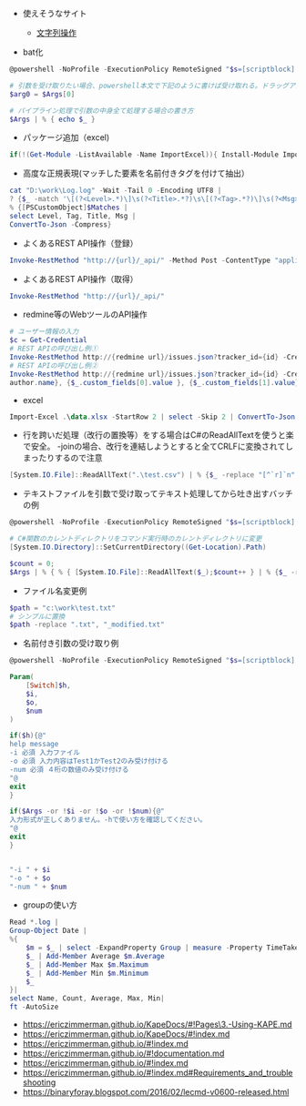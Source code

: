 
* 使えそうなサイト
  * [文字列操作](https://docs.microsoft.com/ja-jp/powershell/scripting/learn/deep-dives/everything-about-string-substitutions?view=powershell-7.1)


* bat化
```powershell
@powershell -NoProfile -ExecutionPolicy RemoteSigned "$s=[scriptblock]::create((gc \"%~f0\"|?{$_.readcount -gt1})-join\"`n\");&$s" %*&goto:eof 

# 引数を受け取りたい場合、powershell本文で下記のように書けば受け取れる。ドラッグアンドドロップされたファイル名もちゃんと格納される
$arg0 = $Args[0]

# パイプライン処理で引数の中身全て処理する場合の書き方
$Args | % { echo $_ }

```

* パッケージ追加（excel)
```powershell
if(!(Get-Module -ListAvailable -Name ImportExcel)){ Install-Module ImportExcel -Scope CurrentUser -Force }
```

* 高度な正規表現(マッチした要素を名前付きタグを付けて抽出）
```powershell
cat "D:\work\Log.log" -Wait -Tail 0 -Encoding UTF8 |
? {$_ -match '\[(?<Level>.*)\]\s(?<Title>.*?)\s\[(?<Tag>.*?)\]\s(?<Msg>.*)'} |
% {[PSCustomObject]$Matches | 
select Level, Tag, Title, Msg | 
ConvertTo-Json -Compress}
```

* よくあるREST API操作（登録）
```powershell
Invoke-RestMethod "http://{url}/_api/" -Method Post -ContentType "application/json; charset=utf-8" -Body '{"name":"test","num":1}'
```

* よくあるREST API操作（取得）
```powershell
Invoke-RestMethod "http://{url}/_api/"
```

* redmine等のWebツールのAPI操作
```powershell
# ユーザー情報の入力
$c = Get-Credential
# REST APIの呼び出し例①
Invoke-RestMethod http://{redmine url}/issues.json?tracker_id={id} -Credential $c
# REST APIの呼び出し例②
Invoke-RestMethod http://{redmine url}/issues.json?tracker_id={id} -Credential $c | % issues | select {$_.
author.name}, {$_.custom_fields[0].value }, {$_.custom_fields[1].value}, description | Format-Table
```

* excel
```powershell
Import-Excel .\data.xlsx -StartRow 2 | select -Skip 2 | ConvertTo-Json
```

* 行を跨いだ処理（改行の置換等）をする場合はC#のReadAllTextを使うと楽で安全。 -joinの場合、改行を連結しようとすると全てCRLFに変換されてしまったりするので注意
```powershell
[System.IO.File]::ReadAllText(".\test.csv") | % {$_ -replace "[^`r]`n", "<br>"}
```
* テキストファイルを引数で受け取ってテキスト処理してから吐き出すバッチの例
```powershell
@powershell -NoProfile -ExecutionPolicy RemoteSigned "$s=[scriptblock]::create((gc \"%~f0\"|?{$_.readcount -gt1})-join\"`n\");&$s" %*&goto:eof 

# C#関数のカレントディレクトリをコマンド実行時のカレントディレクトリに変更
[System.IO.Directory]::SetCurrentDirectory((Get-Location).Path)

$count = 0;
$Args | % { % { [System.IO.File]::ReadAllText($_);$count++ } | % {$_ -replace "[^`r]`n", "<br>"} > ("test{0}.csv" -f $count) }
```

* ファイル名変更例
```powershell
$path = "c:\work\test.txt"
# シンプルに置換
$path -replace ".txt", "_modified.txt"
```

* 名前付き引数の受け取り例
```powershell
@powershell -NoProfile -ExecutionPolicy RemoteSigned "$s=[scriptblock]::create((gc \"%~f0\"|?{$_.readcount -gt1})-join\"`n\");&$s" %*&goto:eof 

Param(
	[Switch]$h,
	$i,
	$o, 
	$num
)

if($h){@"
help message
-i 必須 入力ファイル
-o 必須 入力内容はTest1かTest2のみ受け付ける
-num 必須 ４桁の数値のみ受け付ける
"@
exit
}

if($Args -or !$i -or !$o -or !$num){@"
入力形式が正しくありません。-hで使い方を確認してください。
"@
exit
}


"-i " + $i
"-o " + $o
"-num " + $num
```
* groupの使い方
```powershell
Read *.log |
Group-Object Date |
%{
    $m = $_ | select -ExpandProperty Group | measure -Property TimeTaken -Average -Maximum -Minimum
    $_ | Add-Member Average $m.Average
    $_ | Add-Member Max $m.Maximum
    $_ | Add-Member Min $m.Minimum
    $_
}|
select Name, Count, Average, Max, Min|
ft -AutoSize
```

* https://ericzimmerman.github.io/KapeDocs/#!Pages\3.-Using-KAPE.md
* https://ericzimmerman.github.io/KapeDocs/#!index.md
* https://ericzimmerman.github.io/#!index.md
* https://ericzimmerman.github.io/#!documentation.md
* https://ericzimmerman.github.io/#!index.md
* https://ericzimmerman.github.io/#!index.md#Requirements_and_troubleshooting
* https://binaryforay.blogspot.com/2016/02/lecmd-v0600-released.html


